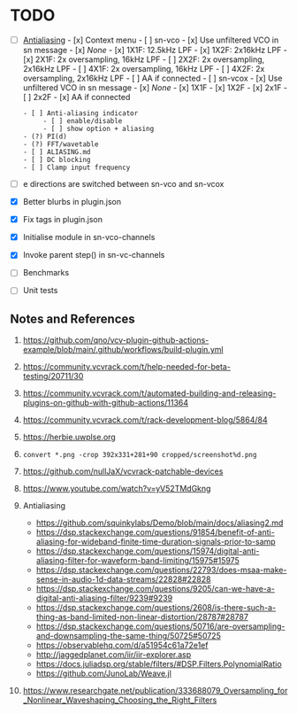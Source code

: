 # TODO

- [ ] [Antialiasing](https://github.com/transcriptaze/sn-vcv/issues/3)
      - [x] Context menu
      - [ ] sn-vco
            - [x] Use unfiltered VCO in sn message
            - [x] _None_
            - [x] 1X1F: 12.5kHz LPF
            - [x] 1X2F: 2x16kHz LPF
            - [x] 2X1F: 2x oversampling, 16kHz LPF
            - [ ] 2X2F: 2x oversampling, 2x16kHz LPF
            - [ ] 4X1F: 2x oversampling, 16kHz LPF
            - [ ] 4X2F: 2x oversampling, 2x16kHz LPF
            - [ ] AA if connected
      - [ ] sn-vcox
            - [x] Use unfiltered VCO in sn message
            - [x] _None_
            - [x] 1X1F
            - [x] 1X2F
            - [x] 2x1F
            - [ ] 2x2F
            - [x] AA if connected

      - [ ] Anti-aliasing indicator
           - [ ] enable/disable
           - [ ] show option + aliasing
      - (?) PI(d)
      - (?) FFT/wavetable
      - [ ] ALIASING.md
      - [ ] DC blocking
      - [ ] Clamp input frequency

- [ ] e directions are switched between sn-vco and sn-vcox
- [x] Better blurbs in plugin.json
- [x] Fix tags in plugin.json
- [x] Initialise module in sn-vco-channels
- [x] Invoke parent step() in sn-vc-channels
- [ ] Benchmarks
- [ ] Unit tests


## Notes and References

1. https://github.com/qno/vcv-plugin-github-actions-example/blob/main/.github/workflows/build-plugin.yml
2. https://community.vcvrack.com/t/help-needed-for-beta-testing/20711/30
3. https://community.vcvrack.com/t/automated-building-and-releasing-plugins-on-github-with-github-actions/11364
4. https://community.vcvrack.com/t/rack-development-blog/5864/84
5. https://herbie.uwplse.org
6. `convert *.png -crop 392x331+281+90 cropped/screenshot%d.png`
7. https://github.com/nullJaX/vcvrack-patchable-devices
8. https://www.youtube.com/watch?v=yV52TMdGkng

9. Antialiasing
      - https://github.com/squinkylabs/Demo/blob/main/docs/aliasing2.md
      - https://dsp.stackexchange.com/questions/91854/benefit-of-anti-aliasing-for-wideband-finite-time-duration-signals-prior-to-samp
      - https://dsp.stackexchange.com/questions/15974/digital-anti-aliasing-filter-for-waveform-band-limiting/15975#15975
      - https://dsp.stackexchange.com/questions/22793/does-msaa-make-sense-in-audio-1d-data-streams/22828#22828
      - https://dsp.stackexchange.com/questions/9205/can-we-have-a-digital-anti-aliasing-filter/9239#9239
      - https://dsp.stackexchange.com/questions/2608/is-there-such-a-thing-as-band-limited-non-linear-distortion/28787#28787
      - https://dsp.stackexchange.com/questions/50716/are-oversampling-and-downsampling-the-same-thing/50725#50725
      - https://observablehq.com/d/a51954c61a72e1ef
      - http://jaggedplanet.com/iir/iir-explorer.asp
      - https://docs.juliadsp.org/stable/filters/#DSP.Filters.PolynomialRatio
      - https://github.com/JunoLab/Weave.jl

10. https://www.researchgate.net/publication/333688079_Oversampling_for_Nonlinear_Waveshaping_Choosing_the_Right_Filters